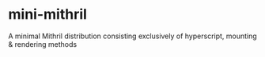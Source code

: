 # mini-mithril
A minimal Mithril distribution consisting exclusively of hyperscript, mounting &amp; rendering methods
